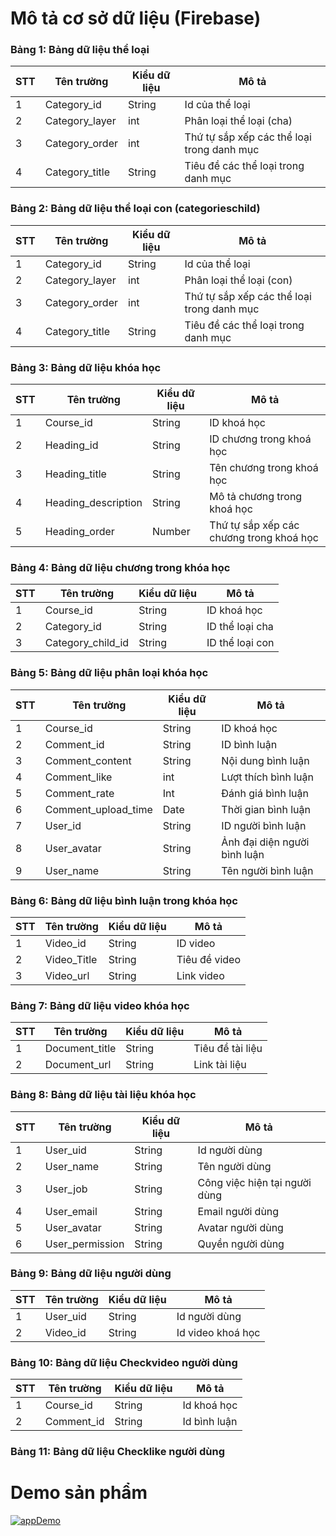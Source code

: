 # Mô tả cơ sở dữ liệu (Firebase)

### Bảng 1: Bảng dữ liệu thể loại

| STT | Tên trường      | Kiểu dữ liệu | Mô tả                                |
|-----|-----------------|--------------|--------------------------------------|
| 1   | Category_id     | String       | Id của thể loại                      |
| 2   | Category_layer  | int          | Phân loại thể loại (cha)            |
| 3   | Category_order  | int          | Thứ tự sắp xếp các thể loại trong danh mục |
| 4   | Category_title  | String       | Tiêu đề các thể loại trong danh mục |

### Bảng 2: Bảng dữ liệu thể loại con (categorieschild)

| STT | Tên trường      | Kiểu dữ liệu | Mô tả                                |
|-----|-----------------|--------------|--------------------------------------|
| 1   | Category_id     | String       | Id của thể loại                      |
| 2   | Category_layer  | int          | Phân loại thể loại (con)            |
| 3   | Category_order  | int          | Thứ tự sắp xếp các thể loại trong danh mục |
| 4   | Category_title  | String       | Tiêu đề các thể loại trong danh mục |

### Bảng 3: Bảng dữ liệu khóa học

| STT | Tên trường          | Kiểu dữ liệu | Mô tả                                          |
|-----|---------------------|--------------|------------------------------------------------|
| 1   | Course_id           | String       | ID khoá học                                    |
| 2   | Heading_id          | String       | ID chương trong khoá học                       |
| 3   | Heading_title       | String       | Tên chương trong khoá học                      |
| 4   | Heading_description | String       | Mô tả chương trong khoá học                    |
| 5   | Heading_order       | Number       | Thứ tự sắp xếp các chương trong khoá học      |

### Bảng 4: Bảng dữ liệu chương trong khóa học

| STT | Tên trường       | Kiểu dữ liệu | Mô tả                  |
|-----|------------------|--------------|------------------------|
| 1   | Course_id        | String       | ID khoá học            |
| 2   | Category_id      | String       | ID thể loại cha       |
| 3   | Category_child_id| String       | ID thể loại con       |

### Bảng 5: Bảng dữ liệu phân loại khóa học

| STT | Tên trường      | Kiểu dữ liệu | Mô tả                       |
|-----|-----------------|--------------|-----------------------------|
| 1   | Course_id       | String       | ID khoá học                 |
| 2   | Comment_id      | String       | ID bình luận                |
| 3   | Comment_content | String       | Nội dung bình luận          |
| 4   | Comment_like    | int          | Lượt thích bình luận        |
| 5   | Comment_rate    | Int          | Đánh giá bình luận          |
| 6   | Comment_upload_time | Date     | Thời gian bình luận         |
| 7   | User_id         | String       | ID người bình luận          |
| 8   | User_avatar     | String       | Ảnh đại diện người bình luận|
| 9   | User_name       | String       | Tên người bình luận         |

### Bảng 6: Bảng dữ liệu bình luận trong khóa học

| STT | Tên trường      | Kiểu dữ liệu | Mô tả             |
|-----|-----------------|--------------|-------------------|
| 1   | Video_id        | String       | ID video          |
| 2   | Video_Title     | String       | Tiêu đề video     |
| 3   | Video_url       | String       | Link video        |

### Bảng 7: Bảng dữ liệu video khóa học

| STT | Tên trường      | Kiểu dữ liệu | Mô tả             |
|-----|-----------------|--------------|-------------------|
| 1   | Document_title  | String       | Tiêu đề tài liệu  |
| 2   | Document_url    | String       | Link tài liệu     |

### Bảng 8: Bảng dữ liệu tài liệu khóa học

| STT | Tên trường      | Kiểu dữ liệu | Mô tả                   |
|-----|-----------------|--------------|-------------------------|
| 1   | User_uid        | String       | Id người dùng           |
| 2   | User_name       | String       | Tên người dùng          |
| 3   | User_job        | String       | Công việc hiện tại người dùng |
| 4   | User_email      | String       | Email người dùng        |
| 5   | User_avatar     | String       | Avatar người dùng       |
| 6   | User_permission | String       | Quyền người dùng       |

### Bảng 9: Bảng dữ liệu người dùng

| STT | Tên trường      | Kiểu dữ liệu | Mô tả             |
|-----|-----------------|--------------|-------------------|
| 1   | User_uid        | String       | Id người dùng     |
| 2   | Video_id        | String       | Id video khoá học |

### Bảng 10: Bảng dữ liệu Checkvideo người dùng

| STT | Tên trường      | Kiểu dữ liệu | Mô tả             |
|-----|-----------------|--------------|-------------------|
| 1   | Course_id       | String       | Id khoá học       |
| 2   | Comment_id      | String       | Id bình luận      |

### Bảng 11: Bảng dữ liệu Checklike người dùng

# Demo sản phẩm
[![appDemo](https://img.youtube.com/vi/pesfm5-z4FI/0.jpg)](https://www.youtube.com/watch?v=pesfm5-z4FI)

